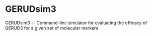 # GERUDsim3
GERUDsim3 -- Command-line simulator for evaluating the efficacy of GERUD3 for a given set of molecular markers
